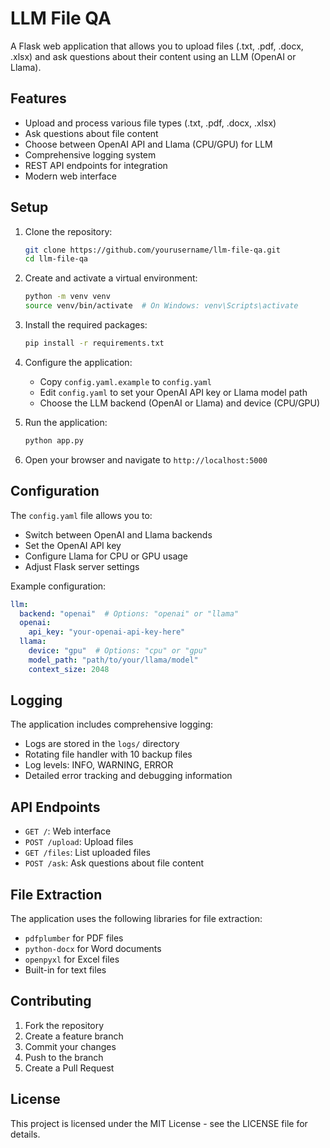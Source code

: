 # LLM File QA

A Flask web application that allows you to upload files (.txt, .pdf, .docx, .xlsx) and ask questions about their content using an LLM (OpenAI or Llama).

## Features

- Upload and process various file types (.txt, .pdf, .docx, .xlsx)
- Ask questions about file content
- Choose between OpenAI API and Llama (CPU/GPU) for LLM
- Comprehensive logging system
- REST API endpoints for integration
- Modern web interface

## Setup

1. Clone the repository:
   ```bash
   git clone https://github.com/yourusername/llm-file-qa.git
   cd llm-file-qa
   ```

2. Create and activate a virtual environment:
   ```bash
   python -m venv venv
   source venv/bin/activate  # On Windows: venv\Scripts\activate
   ```

3. Install the required packages:
   ```bash
   pip install -r requirements.txt
   ```

4. Configure the application:
   - Copy `config.yaml.example` to `config.yaml`
   - Edit `config.yaml` to set your OpenAI API key or Llama model path
   - Choose the LLM backend (OpenAI or Llama) and device (CPU/GPU)

5. Run the application:
   ```bash
   python app.py
   ```

6. Open your browser and navigate to `http://localhost:5000`

## Configuration

The `config.yaml` file allows you to:
- Switch between OpenAI and Llama backends
- Set the OpenAI API key
- Configure Llama for CPU or GPU usage
- Adjust Flask server settings

Example configuration:
```yaml
llm:
  backend: "openai"  # Options: "openai" or "llama"
  openai:
    api_key: "your-openai-api-key-here"
  llama:
    device: "gpu"  # Options: "cpu" or "gpu"
    model_path: "path/to/your/llama/model"
    context_size: 2048
```

## Logging

The application includes comprehensive logging:
- Logs are stored in the `logs/` directory
- Rotating file handler with 10 backup files
- Log levels: INFO, WARNING, ERROR
- Detailed error tracking and debugging information

## API Endpoints

- `GET /`: Web interface
- `POST /upload`: Upload files
- `GET /files`: List uploaded files
- `POST /ask`: Ask questions about file content

## File Extraction

The application uses the following libraries for file extraction:
- `pdfplumber` for PDF files
- `python-docx` for Word documents
- `openpyxl` for Excel files
- Built-in for text files

## Contributing

1. Fork the repository
2. Create a feature branch
3. Commit your changes
4. Push to the branch
5. Create a Pull Request

## License

This project is licensed under the MIT License - see the LICENSE file for details. 